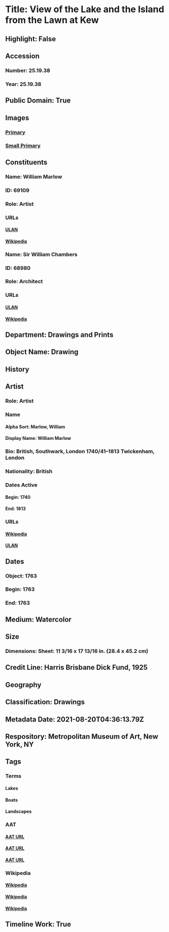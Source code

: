 # Title: View of the Lake and the Island from the Lawn at Kew
## Highlight: False
## Accession
### Number: 25.19.38
### Year: 25.19.38
## Public Domain: True
## Images
### [Primary](https://images.metmuseum.org/CRDImages/dp/original/DP105028.jpg)
### [Small Primary](https://images.metmuseum.org/CRDImages/dp/web-large/DP105028.jpg)
## Constituents
### Name: William Marlow
### ID: 69109
### Role: Artist
### URLs
#### [ULAN](http://vocab.getty.edu/page/ulan/500015908)
#### [Wikipedia](https://www.wikidata.org/wiki/Q3568811)
### Name: Sir William Chambers
### ID: 68980
### Role: Architect
### URLs
#### [ULAN](http://vocab.getty.edu/page/ulan/500004575)
#### [Wikipedia](https://www.wikidata.org/wiki/Q455155)
## Department: Drawings and Prints
## Object Name: Drawing
## History
## Artist
### Role: Artist
### Name
#### Alpha Sort: Marlow, William
#### Display Name: William Marlow
### Bio: British, Southwark, London 1740/41–1813 Twickenham, London
### Nationality: British
### Dates Active
#### Begin: 1740
#### End: 1813
### URLs
#### [Wikipedia](https://www.wikidata.org/wiki/Q3568811)
#### [ULAN](http://vocab.getty.edu/page/ulan/500015908)
## Dates
### Object: 1763
### Begin: 1763
### End: 1763
## Medium: Watercolor
## Size
### Dimensions: Sheet: 11 3/16 x 17 13/16 in. (28.4 x 45.2 cm)
## Credit Line: Harris Brisbane Dick Fund, 1925
## Geography
## Classification: Drawings
## Metadata Date: 2021-08-20T04:36:13.79Z
## Respository: Metropolitan Museum of Art, New York, NY
## Tags
### Terms
#### Lakes
#### Boats
#### Landscapes
### AAT
#### [AAT URL](http://vocab.getty.edu/page/aat/300008680)
#### [AAT URL](http://vocab.getty.edu/page/aat/300178749)
#### [AAT URL](http://vocab.getty.edu/page/aat/300132294)
### Wikipedia
#### [Wikipedia]()
#### [Wikipedia]()
#### [Wikipedia]()
## Timeline Work: True